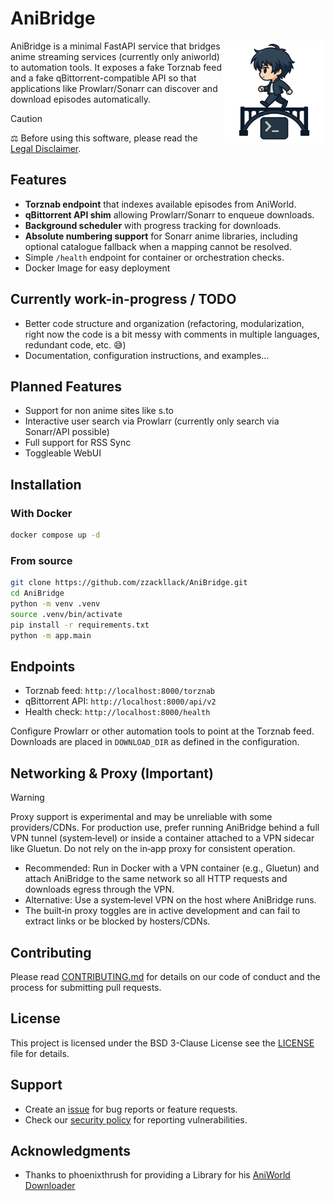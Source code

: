# AniBridge

<a href="https://anibridge-docs.zacklack.de" target="_blank" style="float: right;">
  <img src=".github/img/logo.png" width="164" height="164" alt="AniBridge Logo" align="right" />
</a>

AniBridge is a minimal FastAPI service that bridges anime streaming services (currently only aniworld) to automation tools. It exposes a fake Torznab feed and a fake qBittorrent-compatible API so that applications like Prowlarr/Sonarr can discover and download episodes automatically.

> [!CAUTION]
> ⚖️ Before using this software, please read the  
> [Legal Disclaimer](./LEGAL.md).

## Features

- **Torznab endpoint** that indexes available episodes from AniWorld.
- **qBittorrent API shim** allowing Prowlarr/Sonarr to enqueue downloads.
- **Background scheduler** with progress tracking for downloads.
- **Absolute numbering support** for Sonarr anime libraries, including optional catalogue fallback when a mapping cannot be resolved.
- Simple `/health` endpoint for container or orchestration checks.
- Docker Image for easy deployment

## Currently work-in-progress / TODO

- Better code structure and organization (refactoring, modularization, right now the code is a bit messy with comments in multiple languages, redundant code, etc. 😅)
- Documentation, configuration instructions, and examples...

## Planned Features

- Support for non anime sites like s.to
- Interactive user search via Prowlarr (currently only search via Sonarr/API possible)
- Full support for RSS Sync
- Toggleable WebUI

## Installation

### With Docker

```bash
docker compose up -d
```

### From source

```bash
git clone https://github.com/zzackllack/AniBridge.git
cd AniBridge
python -m venv .venv
source .venv/bin/activate
pip install -r requirements.txt
python -m app.main
```

## Endpoints

- Torznab feed: `http://localhost:8000/torznab`
- qBittorrent API: `http://localhost:8000/api/v2`
- Health check: `http://localhost:8000/health`

Configure Prowlarr or other automation tools to point at the Torznab feed. Downloads are placed in
`DOWNLOAD_DIR` as defined in the configuration.

## Networking & Proxy (Important)

> [!WARNING]
> Proxy support is experimental and may be unreliable with some providers/CDNs. For production use, prefer running AniBridge behind a full VPN tunnel (system‑level) or inside a container attached to a VPN sidecar like Gluetun. Do not rely on the in‑app proxy for consistent operation.

- Recommended: Run in Docker with a VPN container (e.g., Gluetun) and attach AniBridge to the same network so all HTTP requests and downloads egress through the VPN.
- Alternative: Use a system‑level VPN on the host where AniBridge runs.
- The built‑in proxy toggles are in active development and can fail to extract links or be blocked by hosters/CDNs.

## Contributing

Please read [CONTRIBUTING.md](CONTRIBUTING.md) for details on our code of conduct and the process
for submitting pull requests.

## License

This project is licensed under the BSD 3-Clause License see the [LICENSE](LICENSE) file for details.

## Support

- Create an [issue](https://github.com/Zzackllack/AniBridge/issues) for bug reports or feature requests.
- Check our [security policy](SECURITY.md) for reporting vulnerabilities.

## Acknowledgments

- Thanks to phoenixthrush for providing a Library for his [AniWorld Downloader](https://github.com/phoenixthrush/AniWorld-Downloader)
